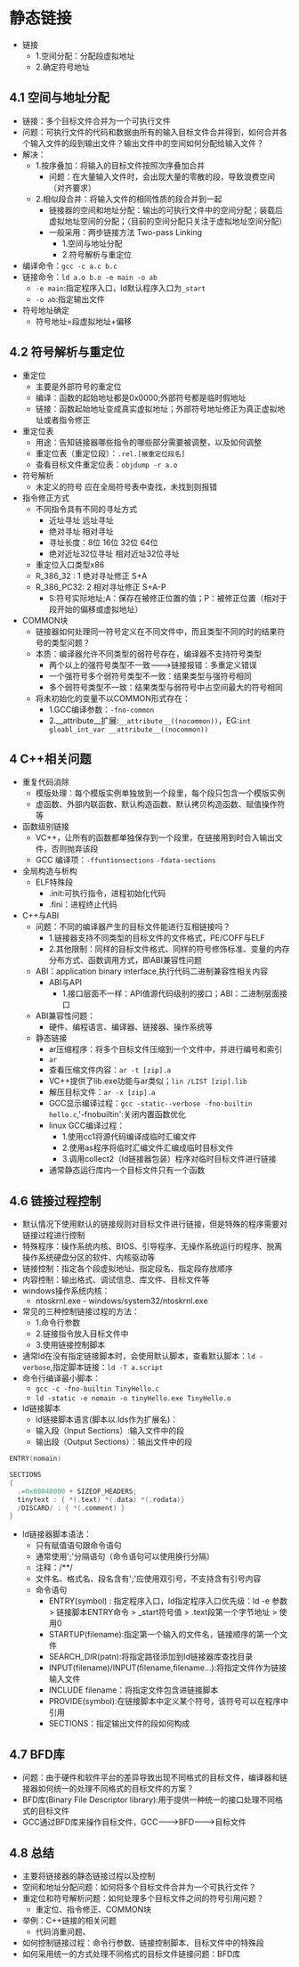 # 静态链接

- 链接
  - 1.空间分配：分配段虚拟地址
  - 2.确定符号地址

## 4.1 空间与地址分配

- 链接：多个目标文件合并为一个可执行文件
- 问题：可执行文件的代码和数据由所有的输入目标文件合并得到，如何合并各个输入文件的段到输出文件？输出文件中的空间如何分配给输入文件？
- 解决：
  - 1.按序叠加：将输入的目标文件按照次序叠加合并
    - 问题：在大量输入文件时，会出现大量的零散的段，导致浪费空间（对齐要求）
  - 2.相似段合并：将输入文件的相同性质的段合并到一起
    - 链接器的空间和地址分配：输出的可执行文件中的空间分配；装载后虚拟地址空间的分配；（目前的空间分配只关注于虚拟地址空间分配）
    - 一般采用：两步链接方法 Two-pass Linking
      - 1.空间与地址分配
      - 2.符号解析与重定位
- 编译命令：`gcc -c a.c b.c`
- 链接命令：`ld a.o b.o -e main -o ab`
  - `-e main`:指定程序入口，ld默认程序入口为`_start`
  - `-o ab`:指定输出文件
- 符号地址确定
  - 符号地址=段虚拟地址+偏移

## 4.2 符号解析与重定位

- 重定位
  - 主要是外部符号的重定位
  - 编译：函数的起始地址都是0x0000;外部符号都是临时假地址
  - 链接：函数起始地址变成真实虚拟地址；外部符号地址修正为真正虚拟地址或者指令修正
- 重定位表
  - 用途：告知链接器哪些指令的哪些部分需要被调整，以及如何调整
  - 重定位表（重定位段）：`.rel.[被重定位段名]`
  - 查看目标文件重定位表：`objdump -r a.o`
- 符号解析
  - 未定义的符号 应在全局符号表中查找，未找到则报错
- 指令修正方式
  - 不同指令具有不同的寻址方式
    - 近址寻址 远址寻址
    - 绝对寻址 相对寻址
    - 寻址长度：8位 16位 32位 64位
    - 绝对近址32位寻址 相对近址32位寻址
  - 重定位入口类型x86
  - R_386_32 : 1 绝对寻址修正 S+A
  - R_386_PC32: 2 相对寻址修正 S+A-P
    - S:符号实际地址;A：保存在被修正位置的值；P：被修正位置（相对于段开始的偏移或虚拟地址）
- COMMON块
  - 链接器如何处理同一符号定义在不同文件中，而且类型不同的时的结果符号的类型问题？
  - 本质：编译器允许不同类型的弱符号存在，编译器不支持符号类型
    - 两个以上的强符号类型不一致--->链接报错：多重定义错误
    - 一个强符号多个弱符号类型不一致：结果类型与强符号相同
    - 多个弱符号类型不一致：结果类型与弱符号中占空间最大的符号相同
  - 将未初始化的变量不以COMMON形式存在：
    - 1.GCC编译参数：`-fno-common`
    - 2.__attribute__扩展:`__attribute__((nocommon))`，EG:`int gloabl_int_var __attribute__((nocommon))`

## 4 C++相关问题

- 重复代码消除
  - 模版处理：每个模版实例单独放到一个段里，每个段只包含一个模版实例
  - 虚函数、外部内联函数、默认构造函数、默认拷贝构造函数、赋值操作符等
- 函数级别链接
  - VC++，让所有的函数都单独保存到一个段里，在链接用到时合入输出文件，否则抛弃该段
  - GCC 编译项：`-ffuntionsections` `-fdata-sections`
- 全局构造与析构
  - ELF特殊段
    - .init:可执行指令，进程初始化代码
    - .fini：进程终止代码
- C++与ABI
  - 问题：不同的编译器产生的目标文件能进行互相链接吗？
    - 1.链接器支持不同类型的目标文件的文件格式，PE/COFF与ELF
    - 2.其他限制：同样的目标文件格式、同样的符号修饰标准、变量的内存分布方式、函数调用方式，即ABI兼容性问题
  - ABI：application binary interface,执行代码二进制兼容性相关内容
    - ABI与API
      - 1.接口层面不一样：API值源代码级别的接口；ABI：二进制层面接口
  - ABI兼容性问题：
    - 硬件、编程语言、编译器、链接器、操作系统等
  - 静态链接
    - ar压缩程序：将多个目标文件压缩到一个文件中，并进行编号和索引
    - `ar `
    - 查看压缩文件内容：`ar -t [zip].a`
    - VC++提供了lib.exe功能与ar类似；`lin /LIST [zip].lib`
    - 解压目标文件：`ar -x [zip].a`
    - GCC显示编译过程：`gcc -static--verbose -fno-builtin hello.c`,'-fnobuiltin':关闭内置函数优化
    - linux GCC编译过程：
      - 1.使用cc1将源代码编译成临时汇编文件
      - 2.使用as程序将临时汇编文件汇编成临时目标文件
      - 3.调用collect2（ld链接器包装）程序对临时目标文件进行链接
    - 通常静态运行库内一个目标文件只有一个函数

## 4.6 链接过程控制

- 默认情况下使用默认的链接规则对目标文件进行链接，但是特殊的程序需要对链接过程进行控制
- 特殊程序：操作系统内核、BIOS、引导程序、无操作系统运行的程序、脱离操作系统硬盘分区的软件、内核驱动等
- 链接控制：指定各个段虚拟地址、指定段名、指定段存放顺序
- 内容控制：输出格式、调试信息、库文件、目标文件等
- windows操作系统内核：
  - ntoskrnl.exe - windows/system32/ntoskrnl.exe
- 常见的三种控制链接过程的方法：
  - 1.命令行参数
  - 2.链接指令放入目标文件中
  - 3.使用链接控制脚本
- 通常ld在没有指定链接脚本时，会使用默认脚本，查看默认脚本：`ld -verbose`,指定脚本链接：`ld -T a.script`
- 命令行编译最小脚本：
  - `gcc -c -fno-builtin TinyHello.c`
  - `ld -static -e nomain -o tinyHello.exe TinyHello.o`
- ld链接脚本
  - ld链接脚本语言(脚本以.lds作为扩展名)：
  - 输入段（Input Sections）:输入文件中的段
  - 输出段（Output Sections）：输出文件中的段

```C
ENTRY(nomain)

SECTIONS
{
  .=0x08048000 + SIZEOF_HEADERS;
  tinytext : { *(.text) *(.data) *(.rodata)}
  /DISCARD/ : { *(.comment) }
}
```

- ld链接器脚本语法：
  - 只有赋值语句跟命令语句
  - 通常使用';'分隔语句（命令语句可以使用换行分隔）
  - 注释：/**/
  - 文件名、格式名、段名含有';'应使用双引号，不支持含有引号内容
  - 命令语句
    - ENTRY(symbol) : 指定程序入口，ld指定程序入口优先级：ld -e 参数 > 链接脚本ENTRY命令 > _start符号值 > .text段第一个字节地址 > 使用0
    - STARTUP(filename):指定第一个输入的文件名，链接顺序的第一个文件
    - SEARCH_DIR(patn):将指定路径添加到ld链接器库查找目录
    - INPUT(filename)/INPUT(filename,filename...):将指定文件作为链接输入文件
    - INCLUDE filename：将指定文件包含进链接脚本
    - PROVIDE(symbol):在链接脚本中定义某个符号，该符号可以在程序中引用
    - SECTIONS：指定输出文件的段如何构成

## 4.7 BFD库

- 问题：由于硬件和软件平台的差异导致出现不同格式的目标文件，编译器和链接器如何统一的处理不同格式的目标文件的方案？
- BFD库(Binary File Descriptor library):用于提供一种统一的接口处理不同格式的目标文件
- GCC通过BFD库来操作目标文件，GCC--->BFD--->目标文件

## 4.8 总结

- 主要将链接器的静态链接过程以及控制
- 空间和地址分配问题：如何将多个目标文件合并为一个可执行文件？
- 重定位和符号解析问题：如何处理多个目标文件之间的符号引用问题？
  - 重定位、指令修正、COMMON块
- 举例：C++链接的相关问题
  - 代码消重问题、
- 如何控制链接过程：命令行参数、链接控制脚本、目标文件中的特殊段
- 如何采用统一的方式处理不同格式的目标文件链接问题：BFD库